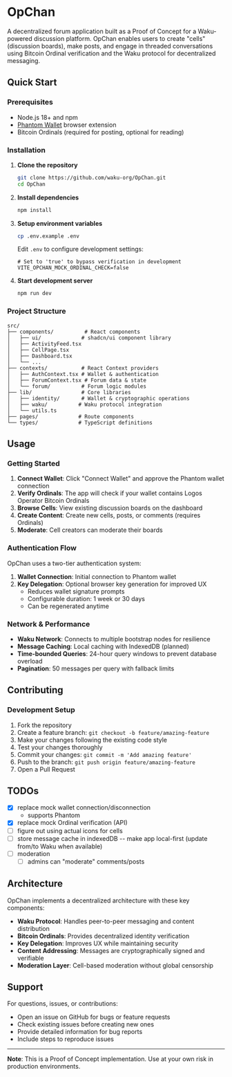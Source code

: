 # OpChan

A decentralized forum application built as a Proof of Concept for a Waku-powered discussion platform. OpChan enables users to create "cells" (discussion boards), make posts, and engage in threaded conversations using Bitcoin Ordinal verification and the Waku protocol for decentralized messaging.

## Quick Start

### Prerequisites

- Node.js 18+ and npm
- [Phantom Wallet](https://phantom.app/) browser extension
- Bitcoin Ordinals (required for posting, optional for reading)

### Installation

1. **Clone the repository**

   ```bash
   git clone https://github.com/waku-org/OpChan.git
   cd OpChan
   ```

2. **Install dependencies**

   ```bash
   npm install
   ```

3. **Setup environment variables**

   ```bash
   cp .env.example .env
   ```

   Edit `.env` to configure development settings:

   ```env
   # Set to 'true' to bypass verification in development
   VITE_OPCHAN_MOCK_ORDINAL_CHECK=false
   ```

4. **Start development server**
   ```bash
   npm run dev
   ```

### Project Structure

```
src/
├── components/          # React components
│   ├── ui/             # shadcn/ui component library
│   ├── ActivityFeed.tsx
│   ├── CellPage.tsx
│   ├── Dashboard.tsx
│   └── ...
├── contexts/           # React Context providers
│   ├── AuthContext.tsx # Wallet & authentication
│   ├── ForumContext.tsx # Forum data & state
│   └── forum/          # Forum logic modules
├── lib/                # Core libraries
│   ├── identity/       # Wallet & cryptographic operations
│   ├── waku/          # Waku protocol integration
│   └── utils.ts
├── pages/             # Route components
└── types/             # TypeScript definitions
```

## Usage

### Getting Started

1. **Connect Wallet**: Click "Connect Wallet" and approve the Phantom wallet connection
2. **Verify Ordinals**: The app will check if your wallet contains Logos Operator Bitcoin Ordinals
3. **Browse Cells**: View existing discussion boards on the dashboard
4. **Create Content**: Create new cells, posts, or comments (requires Ordinals)
5. **Moderate**: Cell creators can moderate their boards

### Authentication Flow

OpChan uses a two-tier authentication system:

1. **Wallet Connection**: Initial connection to Phantom wallet
2. **Key Delegation**: Optional browser key generation for improved UX
   - Reduces wallet signature prompts
   - Configurable duration: 1 week or 30 days
   - Can be regenerated anytime

### Network & Performance

- **Waku Network**: Connects to multiple bootstrap nodes for resilience
- **Message Caching**: Local caching with IndexedDB (planned)
- **Time-bounded Queries**: 24-hour query windows to prevent database overload
- **Pagination**: 50 messages per query with fallback limits

## Contributing

### Development Setup

1. Fork the repository
2. Create a feature branch: `git checkout -b feature/amazing-feature`
3. Make your changes following the existing code style
4. Test your changes thoroughly
5. Commit your changes: `git commit -m 'Add amazing feature'`
6. Push to the branch: `git push origin feature/amazing-feature`
7. Open a Pull Request

## TODOs

- [x] replace mock wallet connection/disconnection
  - supports Phantom
- [x] replace mock Ordinal verification (API)
- [ ] figure out using actual icons for cells
- [ ] store message cache in indexedDB -- make app local-first (update from/to Waku when available)
- [ ] moderation
  - [ ] admins can "moderate" comments/posts

## Architecture

OpChan implements a decentralized architecture with these key components:

- **Waku Protocol**: Handles peer-to-peer messaging and content distribution
- **Bitcoin Ordinals**: Provides decentralized identity verification
- **Key Delegation**: Improves UX while maintaining security
- **Content Addressing**: Messages are cryptographically signed and verifiable
- **Moderation Layer**: Cell-based moderation without global censorship

## Support

For questions, issues, or contributions:

- Open an issue on GitHub for bugs or feature requests
- Check existing issues before creating new ones
- Provide detailed information for bug reports
- Include steps to reproduce issues

---

**Note**: This is a Proof of Concept implementation. Use at your own risk in production environments.
